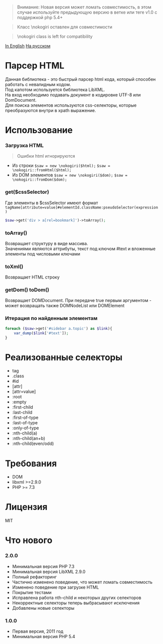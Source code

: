 > Внимание: Новая версия может ломать совместимость, в этом случае используйте предыдующую версию в ветке или теге v1.0 с поддержкой php 5.4+

> Класс \nokogiri оставлен для совместимости

> \nokogiri class is left for compatibility

[In English](README.md) [На русском](README.RU.md)

Парсер HTML
===========
Данная библиотека - это быстрый парсер html кода, который способен работать с невалидным кодом.<br />
Под капотом используется библиотека LibXML.<br />
На вход необходимо подавать документ в кодировке UTF-8 или DomDocument.<br />
Для поиска элементов используются css-селекторы, которые преобразуются внутри в xpath выражение.<br />

Использование
===================================
### Загрузка HTML
> Ошибки html игнорируются
* Из строки `$saw = new \nokogiri($html);` `$saw = \nokogiri::fromHtml($html);`
* Из DOM элементов `$saw = new \nokogiri($dom);` `$saw = \nokogiri::fromDom($dom);`

### get($cssSelector)
Где элементы в $cssSelector имеют формат
`tagName[attribute=value]#elementId.className:pseudoSelector(expression)`
```php
$saw->get('div > a[rel=bookmark]')->toArray();
```
### toArray()
Возвращает структуру в виде массива.<br />
Значениями являются аттрибуты, текст под ключом #text и вложенные элементы под числовыми ключами

### toXml()
Возвращает HTML строку

### getDom() toDom()
Возвращает DOMDocument.
При передаче true первым аргументом - может возвращать также DOMNodeList или DOMElement

### Итерация по найденным элементам
```php
foreach ($saw->get('#sidebar a.topic') as $link){
    var_dump($link['#text']);
}
```

Реализованные селекторы
=========================
* tag
* .class
* \#id
* \[attr\]
* \[attr=value\]
* :root
* :empty
* :first-child
* :last-child
* :first-of-type
* :last-of-type
* :only-of-type
* :nth-child(a)
* :nth-child(an+b)
* :nth-child(even/odd)

Требования
============
* DOM
* libxml >=2.9.0
* PHP >= 7.3

Лицензия
========
MIT

Что нового
==========
### 2.0.0
* Минимальная версия PHP 7.3
* Минимальная версия LibXML 2.9.0
* Полный рефакторинг
* Частично изменено поведение, что может ломать совместимость
* Изменено поведение при загрузке HTML
* Покрытие тестами
* Исправлена работа nth-child и некоторых других селекторов
* Некорректные селекторы теперь выбрасывают исключения
* Добавлены новые селекторы

### 1.0.0
* Первая версия, 2011 год
* Минимальная версия PHP 5.4
